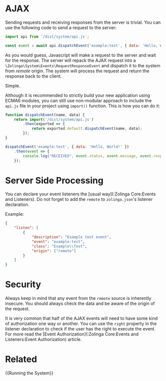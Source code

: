 # AJAX

Sending requests and receiving responses from the server is trivial. You can use the following code to send a request to the server:

```javascript
import api from '/dist/system/api.js';

const event = await api.dispatchEvent('example:test', { data: 'Hello, World!' });
```

As you would guess, Javascript will make a request to the server and wait for the response. The server will repack the AJAX request into a `\Zolinga\System\Events\RequestResponseEvent` and dispatch it to the system from *remote* origin. The system will process the request and return the response back to the client.

Simple.

Although it is recommended to strictly build your new application using ECMA6 modules, you can still use non-modular approach to include the `api.js` file in your project using `import()` function. This is how you can do it:

```javascript
function dispatchEvent(name, data) {
    return import('/dist/system/api.js')
        .then(exported => {
            return exported.default.dispatchEvent(name, data);
        });
}

dispatchEvent('example:test', { data: 'Hello, World!' })
    .then(event => {
        console.log("RECEIVED", event.status, event.message, event.response);
    });
```

# Server Side Processing

You can declare your event listeners the [usual way](:Zolinga Core:Events and Listeners). Do not forget to add the `remote` to `zolinga.json`'s listener declaration.

Example: 

```json
{
    "listen": [
        {
            "description": "Example test event",
            "event": "example:test",
            "class": "Example\\Test",
            "origin": ["remote"]
        }
    ]
}
```

# Security

Always keep in mind that any event from the `remote` source is inherently insecure. You should always check the data and be aware of the origin of the request.

It is very common that half of the AJAX events will need to have some kind of authorization one way or another. You can use the `right` property in the listener declaration to check if the user has the right to execute the event. For more read the [Event Authorization](:Zolinga Core:Events and Listeners:Event Authorization) article.


# Related
{{Running the System}}